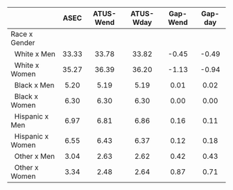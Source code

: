 
|                      |         ASEC |    ATUS-Wend |    ATUS-Wday |     Gap-Wend |      Gap-day |
| -------------------- | :----------: | :----------: | :----------: | :----------: | :----------: |
| Race x Gender        |              |              |              |              |              |
| &nbsp;&nbsp;White x Men |        33.33 |        33.78 |        33.82 |        -0.45 |        -0.49 |
| &nbsp;&nbsp;White x Women |        35.27 |        36.39 |        36.20 |        -1.13 |        -0.94 |
| &nbsp;&nbsp;Black x Men |         5.20 |         5.19 |         5.19 |         0.01 |         0.02 |
| &nbsp;&nbsp;Black x Women |         6.30 |         6.30 |         6.30 |         0.00 |         0.00 |
| &nbsp;&nbsp;Hispanic x Men |         6.97 |         6.81 |         6.86 |         0.16 |         0.11 |
| &nbsp;&nbsp;Hispanic x Women |         6.55 |         6.43 |         6.37 |         0.12 |         0.18 |
| &nbsp;&nbsp;Other x Men |         3.04 |         2.63 |         2.62 |         0.42 |         0.43 |
| &nbsp;&nbsp;Other x Women |         3.34 |         2.48 |         2.64 |         0.87 |         0.71 |

